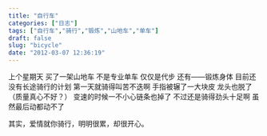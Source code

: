 ```yaml
---
title: "自行车"
categories: ["日志"]
tags: ["自行车","骑行","锻炼","山地车","单车"]
draft: false
slug: "bicycle"
date: "2012-03-07 12:36:19"
---
```


上个星期天
买了一架山地车
不是专业单车
仅仅是代步
还有——锻炼身体
目前还没有长途骑行的计划
第一天就骑得叫苦不迭啊
手指被辗了一大块皮
龙头也脱了（质量真心不好？）
变速的时候一不小心链条也掉了
不过还是骑得劲头十足啊
虽然最后动都动不了

其实，爱情就你骑行，明明很累，却很开心。
